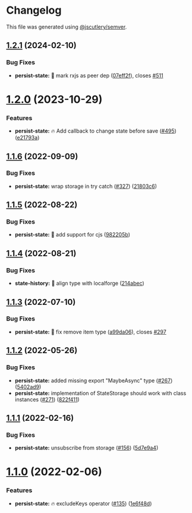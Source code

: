 # Changelog

This file was generated using [@jscutlery/semver](https://github.com/jscutlery/semver).

## [1.2.1](https://github-personal/ngneat/elf/compare/persist-state-1.2.0...persist-state-1.2.1) (2024-02-10)


### Bug Fixes

* **persist-state:** 🐞 mark rxjs as peer dep ([07eff2f](https://github-personal/ngneat/elf/commit/07eff2f0f0ec0d5d2328e7db98cca2dcb66bdb21)), closes [#511](https://github-personal/ngneat/elf/issues/511)



# [1.2.0](https://github-personal/ngneat/elf/compare/persist-state-1.1.6...persist-state-1.2.0) (2023-10-29)


### Features

* **persist-state:** 🔥 Add callback to change state before save ([#495](https://github-personal/ngneat/elf/issues/495)) ([e21793a](https://github-personal/ngneat/elf/commit/e21793a4e5b20853c35c3ad98521b9fc69eb1a61))



## [1.1.6](https://github.com/ngneat/elf/compare/persist-state-1.1.5...persist-state-1.1.6) (2022-09-09)


### Bug Fixes

* **persist-state:** wrap storage in try catch ([#327](https://github.com/ngneat/elf/issues/327)) ([21803c6](https://github.com/ngneat/elf/commit/21803c672c50dd9b95ef6898cace69518c20e7b4))



## [1.1.5](https://github.com/ngneat/elf/compare/persist-state-1.1.4...persist-state-1.1.5) (2022-08-22)


### Bug Fixes

* **persist-state:** 🐞 add support for cjs ([982205b](https://github.com/ngneat/elf/commit/982205b4c5c04795dff66065d5454fb7bddf59a9))



## [1.1.4](https://github.com/ngneat/elf/compare/persist-state-1.1.3...persist-state-1.1.4) (2022-08-21)


### Bug Fixes

* **state-history:** 🐞 align type with localforge ([214abec](https://github.com/ngneat/elf/commit/214abec5da8f15d0d9a22c75be90fcc5a5f3a79c))



## [1.1.3](https://github.com/ngneat/elf/compare/persist-state-1.1.2...persist-state-1.1.3) (2022-07-10)


### Bug Fixes

* **persist-state:** 🐞 fix remove item type ([a99da06](https://github.com/ngneat/elf/commit/a99da06d6be30a1bed78cbbe3c18f6d3b5d65c4a)), closes [#297](https://github.com/ngneat/elf/issues/297)



## [1.1.2](https://github.com/ngneat/elf/compare/persist-state-1.1.1...persist-state-1.1.2) (2022-05-26)


### Bug Fixes

* **persist-state:** added missing export "MaybeAsync" type ([#267](https://github.com/ngneat/elf/issues/267)) ([5402ad9](https://github.com/ngneat/elf/commit/5402ad96c4f81ffdc09ecce0f79bed0d05b7d1ee))
* **persist-state:** implementation of StateStorage should work with class instances ([#271](https://github.com/ngneat/elf/issues/271)) ([822f411](https://github.com/ngneat/elf/commit/822f41172f45637dfc2508e784f2ae3f4322961d))



## [1.1.1](https://github.com/ngneat/elf/compare/persist-state-1.1.0...persist-state-1.1.1) (2022-02-16)


### Bug Fixes

* **persist-state:** unsubscribe from storage ([#156](https://github.com/ngneat/elf/issues/156)) ([5d7e9a4](https://github.com/ngneat/elf/commit/5d7e9a449631637f506de14e618838cfc0c6c4ec))



# [1.1.0](https://github.com/ngneat/elf/compare/persist-state-1.0.0...persist-state-1.1.0) (2022-02-06)


### Features

* **persist-state:** 🔥 excludeKeys operator ([#135](https://github.com/ngneat/elf/issues/135)) ([1e6f48d](https://github.com/ngneat/elf/commit/1e6f48d50bf5aff8211d47a7cf43b6e395ed2df4))
